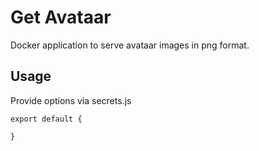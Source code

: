 # Get Avataar

Docker application to serve avataar images in png format.

## Usage

Provide options via secrets.js

    export default {

    }
